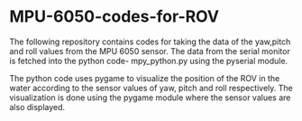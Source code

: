 # MPU-6050-codes-for-ROV

The following repository contains codes for taking the data of the yaw,pitch and roll values from the MPU 6050 sensor. The data from the serial monitor is fetched into the python code- mpy_python.py using the pyserial module. 

The python code uses pygame to visualize the position of the ROV in the water according to the sensor values of yaw, pitch and roll respectively. The visualization is done using the pygame module where the sensor values are also displayed.

